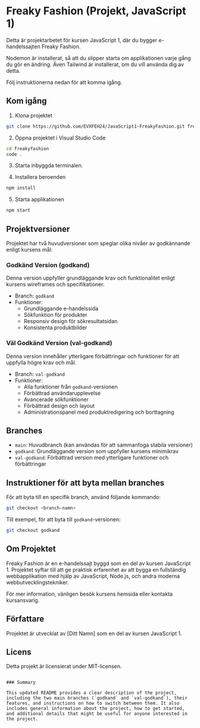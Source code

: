 # Freaky Fashion (Projekt, JavaScript 1)

Detta är projektarbetet för kursen JavaScript 1, där du bygger e-handelssajten Freaky Fashion.

Nodemon är installerat, så att du slipper starta om applikationen varje gång du gör en ändring. Även Tailwind är installerat, om du vill använda dig av detta.

Följ instruktionerna nedan för att komma igång.

## Kom igång

1. Klona projektet

```sh
git clone https://github.com/EVXFEH24/JavaScript1-FreakyFashion.git freakyfashion
```

2. Öppna projektet i Visual Studio Code

```sh
cd freakyfashion
code .
```

3. Starta inbyggda terminalen.

4. Installera beroenden

```sh
npm install
```

5. Starta applikationen

```sh
npm start
```

## Projektversioner

Projektet har två huvudversioner som speglar olika nivåer av godkännande enligt kursens mål:

### Godkänd Version (godkand)

Denna version uppfyller grundläggande krav och funktionalitet enligt kursens wireframes och specifikationer.

- Branch: `godkand`
- Funktioner:
  - Grundläggande e-handelssida
  - Sökfunktion för produkter
  - Responsiv design för sökresultatsidan
  - Konsistenta produktbilder

### Väl Godkänd Version (val-godkand)

Denna version innehåller ytterligare förbättringar och funktioner för att uppfylla högre krav och mål.

- Branch: `val-godkand`
- Funktioner:
  - Alla funktioner från `godkand`-versionen
  - Förbättrad användarupplevelse
  - Avancerade sökfunktioner
  - Förbättrad design och layout
  - Administrationspanel med produktredigering och borttagning

## Branches

- `main`: Huvudbranch (kan användas för att sammanfoga stabila versioner)
- `godkand`: Grundläggande version som uppfyller kursens minimikrav
- `val-godkand`: Förbättrad version med ytterligare funktioner och förbättringar

## Instruktioner för att byta mellan branches

För att byta till en specifik branch, använd följande kommando:

```sh
git checkout <branch-namn>
```

Till exempel, för att byta till `godkand`-versionen:

```sh
git checkout godkand
```

## Om Projektet

Freaky Fashion är en e-handelssajt byggd som en del av kursen JavaScript 1. Projektet syftar till att ge praktisk erfarenhet av att bygga en fullständig webbapplikation med hjälp av JavaScript, Node.js, och andra moderna webbutvecklingstekniker.

För mer information, vänligen besök kursens hemsida eller kontakta kursansvarig.

## Författare

Projektet är utvecklat av [Ditt Namn] som en del av kursen JavaScript 1.

## Licens

Detta projekt är licensierat under MIT-licensen.
```

### Summary

This updated README provides a clear description of the project, including the two main branches (`godkand` and `val-godkand`), their features, and instructions on how to switch between them. It also includes general information about the project, how to get started, and additional details that might be useful for anyone interested in the project.
